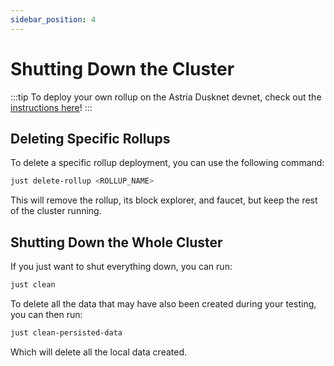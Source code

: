 ```yaml
---
sidebar_position: 4
---
```


# Shutting Down the Cluster

:::tip
To deploy your own rollup on the Astria Dusknet devnet, check out the
[instructions here](/docs/dusknet/overview/)!
:::

## Deleting Specific Rollups

To delete a specific rollup deployment, you can use the following command:

```bash
just delete-rollup <ROLLUP_NAME>
```

This will remove the rollup, its block explorer, and faucet, but keep the rest
of the cluster running.

## Shutting Down the Whole Cluster

If you just want to shut everything down, you can run:

```bash
just clean
```

To delete all the data that may have also been created during your testing, you
can then run:

```bash
just clean-persisted-data
```

Which will delete all the local data created.
